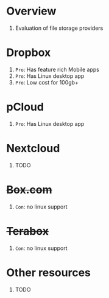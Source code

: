 # Overview
1. Evaluation of file storage providers


# Dropbox
1. `Pro`: Has feature rich Mobile apps
1. `Pro`: Has Linux desktop app
1. `Pro`: Low cost for 100gb+


# pCloud
1. `Pro`: Has Linux desktop app


# Nextcloud
1. TODO


# ~~Box.com~~
1. `Con`: no linux support


# ~~Terabox~~
1. `Con`: no linux support


# Other resources
1. TODO
